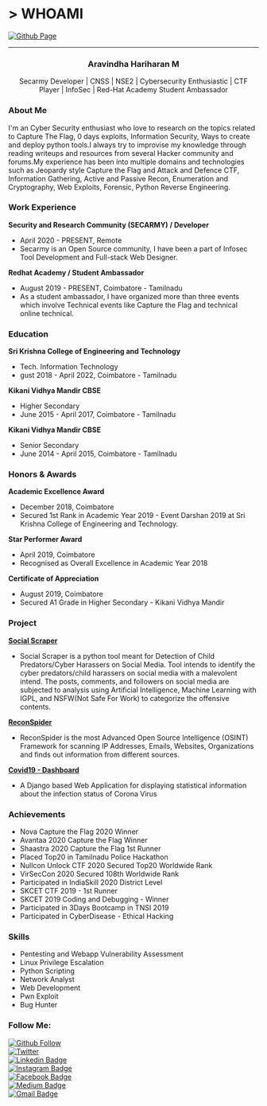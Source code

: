 # > WHOAMI
[![Github Page](https://i.imgur.com/sDOpwuB.png)](https://aravindha1234u.github.io/)

<hr>
<center>
<h3> Aravindha Hariharan M </h3>
Secarmy Developer | CNSS | NSE2 | Cybersecurity Enthusiastic | CTF Player | InfoSec | Red-Hat Academy Student Ambassador
</center>

### About Me
I'm an Cyber Security enthusiast who love to research on the topics related to Capture The Flag, 0 days exploits, Information Security, Ways to create and deploy python tools.I always try to improvise my knowledge through reading writeups and resources from several Hacker community and forums.My experience has been into multiple domains and technologies such as Jeopardy style Capture the Flag and Attack and Defence CTF, Information Gathering, Active and Passive Recon, Enumeration and Cryptography, Web Exploits, Forensic, Python Reverse Engineering. 

### Work Experience

**Security and Research Community (SECARMY) / Developer**
* April 2020 - PRESENT,  Remote
* Secarmy is an Open Source community, I have been a part of Infosec Tool Development and Full-stack Web Designer.

**Redhat Academy / Student Ambassador**
* August 2019 - PRESENT, Coimbatore - Tamilnadu
* As a student ambassador, I have organized more than three events which involve Technical events like Capture the Flag and technical online technical. 


### Education
**Sri Krishna College of Engineering and Technology**
* Tech. Information Technology
* gust 2018 - April 2022,  Coimbatore - Tamilnadu

**Kikani Vidhya Mandir CBSE**
* Higher Secondary 
* June 2015 - April 2017,  Coimbatore - Tamilnadu

**Kikani Vidhya Mandir CBSE**
* Senior Secondary
* June 2014 - April 2015,  Coimbatore - Tamilnadu


### Honors & Awards
**Academic Excellence Award**
* December 2018,  Coimbatore
* Secured 1st Rank in Academic Year 2019 - Event Darshan 2019 at Sri Krishna College of Engineering and Technology.

**Star Performer Award**
* April 2019, Coimbatore
* Recognised as Overall Excellence in Academic Year 2018

**Certificate of Appreciation**
* August 2019, Coimbatore
* Secured A1 Grade in Higher Secondary - Kikani Vidhya Mandir


### Project
[**Social Scraper**](https://github.com/Aravindha1234u/SocialScraper)
* Social Scraper is a python tool meant for Detection of Child Predators/Cyber Harassers on Social Media. Tool intends to identify the cyber predators/child harassers on social media with a malevolent intend. The posts, comments, and followers on social media are subjected to analysis using Artificial Intelligence, Machine Learning with IGPL, and NSFW(Not Safe For Work) to categorize the offensive contents.

[**ReconSpider**](https://github.com/bhavsec/reconspider)
* ReconSpider is the most Advanced Open Source Intelligence (OSINT) Framework for scanning IP Addresses, Emails, Websites, Organizations and finds out information from different sources.

[**Covid19 - Dashboard**](http://covidin.herokuapp.com/)
* A Django based Web Application for displaying statistical information about the infection status of Corona Virus

### Achievements
* Nova Capture the Flag 2020 Winner
* Avantaa 2020 Capture the Flag Winner
* Shaastra 2020 Capture the Flag 1st Runner
* Placed Top20 in Tamilnadu Police Hackathon
* Nullcon Unlock CTF 2020 Secured Top20 Worldwide Rank
* VirSecCon 2020 Secured 108th Worldwide Rank
* Participated in IndiaSkill 2020 District Level
* SKCET CTF 2019 - 1st Runner
* SKCET 2019 Coding and Debugging - Winner
* Participated in 3Days Bootcamp in TNSI 2019
* Participated in CyberDisease - Ethical Hacking


### Skills
* Pentesting and Webapp Vulnerability Assessment
* Linux Privilege Escalation
* Python Scripting 
* Network Analyst
* Web Development
* Pwn Exploit
* Bug Hunter


### Follow Me:

[![Github Follow](https://img.shields.io/github/followers/aravindha1234u?style=social)](https://github.com/aravindha1234u/) <br>
[![Twitter](https://img.shields.io/twitter/follow/aravindha1234u?style=social)](https://twitter.com/aravindha1234u) <br>
[![Linkedin Badge](https://img.shields.io/badge/-LinkedIn-blue?style=plastic&logo=Linkedin&logoColor=white&link=https://www.linkedin.com/in/aravindha1234u/)](https://www.linkedin.com/in/aravindha1234u/) <br>
[![Instagram Badge](https://img.shields.io/badge/-Instagram-C13584?style=plastic&labelColor=C13584&logo=instagram&logoColor=white&link=https://www.instagram.com/aravindha1234u/)](https://www.instagram.com/aravindha1234u/) <br>
[![Facebook Badge](https://img.shields.io/badge/-Facebook-4267B2?style=plastic&labelColor=4267B2&logo=facebook&logoColor=white&link=https://facebook.com/aravindha1234u/)](https://facebook.com/aravindha1234u) <br>
[![Medium Badge](https://img.shields.io/badge/-Medium-000000?style=plastic&labelColor=000000&logo=medium&logoColor=white&link=https://medium.com/@aravindha1234u)](https://medium.com/@aravindha1234u) <br>
[![Gmail Badge](https://img.shields.io/badge/-Gmail-000000?style=plastic&labelColor=000000&logo=gmail&logoColor=D44638&link=mailto:aravindha1234u@gmail.com)](mailto:aravindha1234u@gmail.com)
